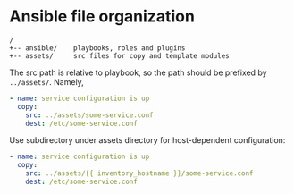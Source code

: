 # Ansible file organization

```
/
+-- ansible/    playbooks, roles and plugins
+-- assets/     src files for copy and template modules
```

The src path is relative to playbook, so the path should be prefixed by
`../assets/`. Namely,

```yaml
- name: service configuration is up
  copy:
    src: ../assets/some-service.conf
    dest: /etc/some-service.conf
```

Use subdirectory under assets directory for host-dependent configuration:

```yaml
- name: service configuration is up
  copy:
    src: ../assets/{{ inventory_hostname }}/some-service.conf
    dest: /etc/some-service.conf
```
